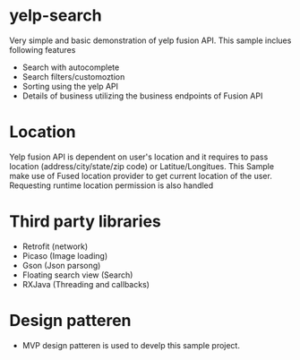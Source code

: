 # yelp-search
Very simple and basic demonstration of yelp fusion API.
This sample inclues following features
- Search with autocomplete
- Search filters/customoztion
- Sorting using the yelp API
- Details of business utilizing the business endpoints of Fusion API

# Location
Yelp fusion API is dependent on user's location and it requires to pass location (address/city/state/zip code) or Latitue/Longitues.
This Sample make use of Fused location provider to get current location of the user. Requesting runtime location permission is also handled

# Third party libraries
- Retrofit (network)
- Picaso (Image loading)
- Gson (Json parsong)
- Floating search view (Search)
- RXJava (Threading and callbacks)

# Design patteren 
- MVP design patteren is used to develp this sample project.
